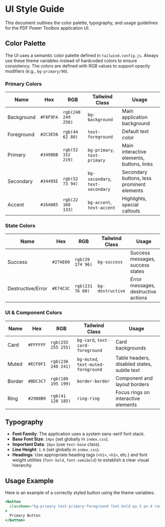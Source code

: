 # UI Style Guide

This document outlines the color palette, typography, and usage guidelines for the PDF Power Toolbox application UI.

## Color Palette

The UI uses a semantic color palette defined in `tailwind.config.js`. Always use these theme variables instead of hardcoded colors to ensure consistency. The colors are defined with RGB values to support opacity modifiers (e.g., `bg-primary/90`).

### Primary Colors
| Name | Hex | RGB | Tailwind Class | Usage |
|---|---|---|---|---|
| Background | `#F8F9FA` | `rgb(248 249 250)` | `bg-background` | Main application background |
| Foreground | `#2C3E50` | `rgb(44 62 80)` | `text-foreground` | Default text color |
| Primary | `#3498DB` | `rgb(52 152 219)` | `bg-primary`, `text-primary` | Main interactive elements, buttons, links |
| Secondary | `#34495E` | `rgb(52 73 94)` | `bg-secondary`, `text-secondary` | Secondary buttons, less prominent elements |
| Accent | `#16A085` | `rgb(22 160 133)` | `bg-accent`, `text-accent` | Highlights, special callouts |

### State Colors
| Name | Hex | RGB | Tailwind Class | Usage |
|---|---|---|---|---|
| Success | `#27AE60` | `rgb(39 174 96)` | `bg-success` | Success messages, success states |
| Destructive/Error | `#E74C3C` | `rgb(231 76 60)` | `bg-destructive` | Error messages, destructive actions |

### UI & Component Colors
| Name | Hex | RGB | Tailwind Class | Usage |
|---|---|---|---|---|
| Card | `#FFFFFF` | `rgb(255 255 255)` | `bg-card`, `text-card-foreground` | Card backgrounds |
| Muted | `#ECF0F1` | `rgb(236 240 241)` | `bg-muted`, `text-muted-foreground` | Table headers, disabled states, subtle text |
| Border | `#BDC3C7` | `rgb(189 195 199)` | `border-border` | Component and layout borders |
| Ring | `#2980B9` | `rgb(41 128 185)` | `ring-ring` | Focus rings on interactive elements |

## Typography

- **Font Family**: The application uses a system sans-serif font stack.
- **Base Font Size**: `14px` (set globally in `index.css`).
- **Important Data**: `16px` (use `text-base` class).
- **Line Height**: `1.6` (set globally in `index.css`).
- **Headings**: Use appropriate heading tags (`<h1>`, `<h2>`, etc.) and font weight utilities (`font-bold`, `font-semibold`) to establish a clear visual hierarchy.

## Usage Example

Here is an example of a correctly styled button using the theme variables:

```jsx
<button
  className="bg-primary text-primary-foreground font-bold py-3 px-4 rounded-lg hover:bg-primary/90 disabled:bg-muted disabled:text-muted-foreground"
>
  Primary Button
</button>
```
